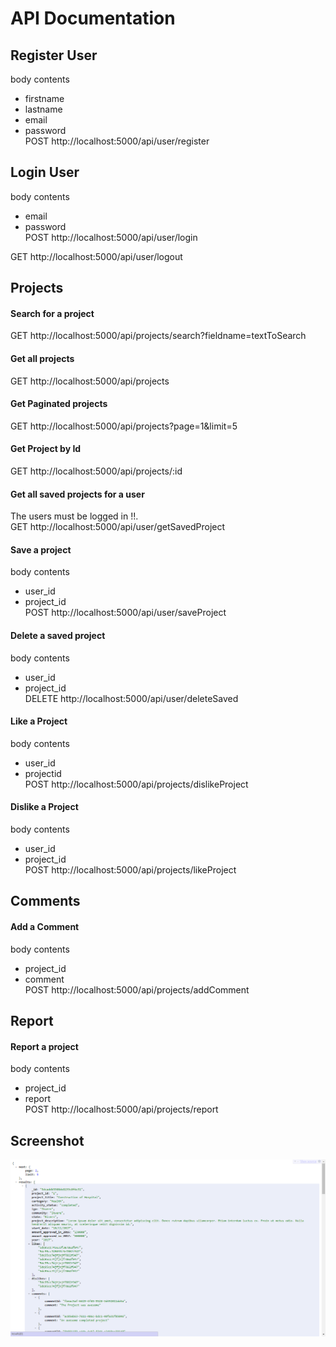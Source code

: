 # API Documentation
## Register User
body contents 
- firstname
- lastname
- email 
- password  
POST http://localhost:5000/api/user/register

## Login User
body contents
- email
- password  
POST http://localhost:5000/api/user/login

GET http://localhost:5000/api/user/logout

## Projects
#### Search for a project
GET http://localhost:5000/api/projects/search?fieldname=textToSearch

#### Get all projects
GET http://localhost:5000/api/projects

#### Get Paginated projects
GET http://localhost:5000/api/projects?page=1&limit=5

#### Get Project by Id
GET http://localhost:5000/api/projects/:id

#### Get all saved projects for a user
The users must be logged in !!.  
GET http://localhost:5000/api/user/getSavedProject

#### Save a project
body contents 
- user_id
- project_id  
POST http://localhost:5000/api/user/saveProject

#### Delete a saved project
body contents 
- user_id
- project_id  
DELETE http://localhost:5000/api/user/deleteSaved

#### Like a Project
body contents 
- user_id
- projectid  
POST http://localhost:5000/api/projects/dislikeProject

#### Dislike a Project
body contents 
- user_id
- project_id  
POST http://localhost:5000/api/projects/likeProject

## Comments
#### Add a Comment
body contents 
- project_id  
- comment  
POST http://localhost:5000/api/projects/addComment

## Report
#### Report a project
body contents 
- project_id  
- report  
POST http://localhost:5000/api/projects/report

## Screenshot
<img src="./screenshots/sdn.png" alt="api screenshot">
